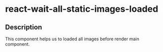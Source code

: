 # react-wait-all-static-images-loaded

<h2>Description</h2>

This component helps us to loaded all images before render main component.